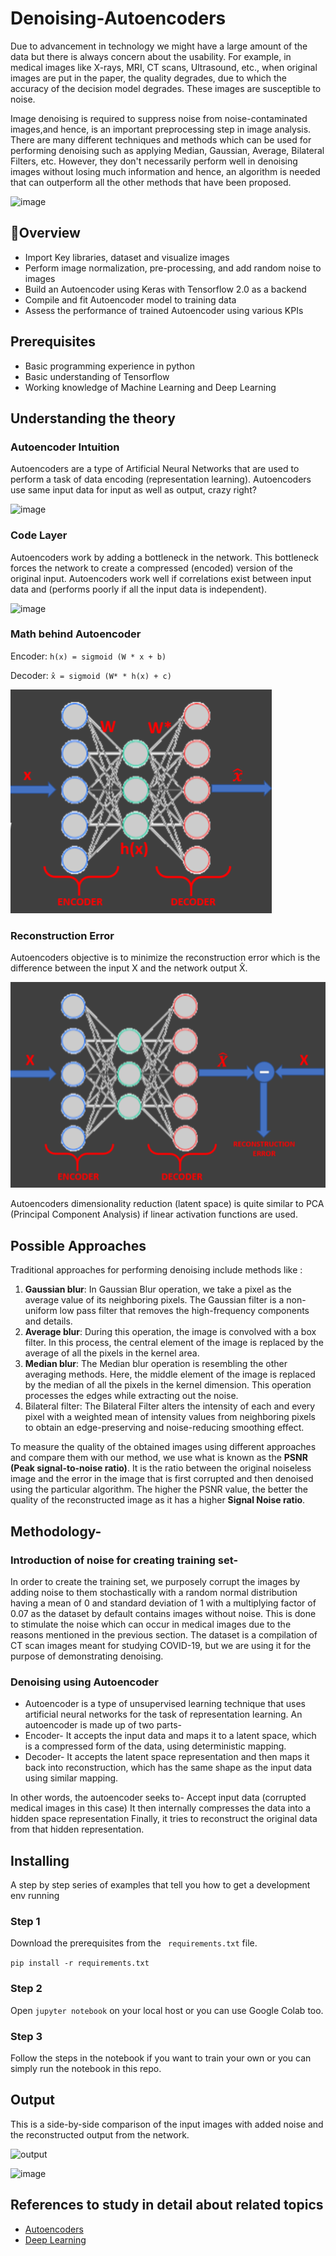 # Denoising-Autoencoders

Due to advancement in technology we might have a large amount of the data but there is always concern about the usability. For example, in medical images like X-rays, MRI, CT scans, Ultrasound, etc., when original images are put in the paper, the quality degrades, due to which the accuracy of the decision model degrades. These images are susceptible to noise.

Image denoising is required to suppress noise from noise-contaminated images,and hence, is an important preprocessing step in image analysis. There are many different techniques and methods which can be used for performing denoising such as applying Median, Gaussian, Average, Bilateral Filters, etc. However, they don't necessarily perform well in denoising images without losing much information and hence, an algorithm is needed that can outperform all the other methods that have been proposed.

 ![image](https://user-images.githubusercontent.com/68664921/148658793-b59db98d-ec9b-4535-9b57-341600302a3f.png)
 
 ## 💎Overview
- Import Key libraries, dataset and visualize images
- Perform image normalization, pre-processing, and add random noise to images
- Build an Autoencoder using Keras with Tensorflow 2.0 as a backend
- Compile and fit Autoencoder model to training data 
- Assess the performance of trained Autoencoder using various KPIs 

## Prerequisites
- Basic programming experience in python
- Basic understanding of Tensorflow
- Working knowledge of Machine Learning and Deep Learning

## Understanding the theory 

### Autoencoder Intuition
Autoencoders are a type of Artificial Neural Networks that are used to perform a task of data encoding (representation learning).
Autoencoders use same input data for input as well as output, crazy right?

![image](https://user-images.githubusercontent.com/68664921/148659340-ad7b260d-e8ca-4ed1-b972-3e7a30920278.png)


### Code Layer
Autoencoders work by adding a bottleneck in the network. 
This bottleneck forces the network to create a compressed (encoded) version of the original input.
Autoencoders work well if correlations exist between input data and (performs poorly if all the input data is independent).


![image](https://user-images.githubusercontent.com/68664921/148659354-d7018490-b242-47d6-a69d-5a02127dafa2.png)

### Math behind Autoencoder
Encoder: ``` h(x) = sigmoid (W * x + b) ```

Decoder: ``` x̂ = sigmoid (W* * h(x) + c) ```

![math](/Images/AutoencoderDenoising3.png)

### Reconstruction Error
Autoencoders objective is to minimize the reconstruction error which is the difference between the input X and the network output X̂. 

![reconstruction](/Images/AutoencoderDenoising4.png)



Autoencoders dimensionality reduction (latent space) is quite similar to PCA (Principal Component Analysis) if linear activation functions are used.


 ## Possible Approaches

Traditional approaches for performing denoising include methods like :

1. **Gaussian blur**: In Gaussian Blur operation, we take a pixel as the average value of its neighboring pixels. The Gaussian filter is a non-uniform low pass filter that removes the high-frequency components and details.
2. **Average blur**: During this operation, the image is convolved with a box filter. In this process, the central element of the image is replaced by the average of all the pixels in the kernel area.
3. **Median blur**: The Median blur operation is resembling the other averaging methods. Here, the middle element of the image is replaced by the median of all the pixels in the kernel dimension. This operation processes the edges while extracting out the noise.
4. Bilateral filter: The Bilateral Filter alters the intensity of each and every pixel with a weighted mean of intensity values from neighboring pixels to obtain an edge-preserving and noise-reducing smoothing effect.

To measure the quality of the obtained images using different approaches and compare them with our method, we use what is known as the **PSNR (Peak signal-to-noise ratio)**. It is the ratio between the original noiseless image and the error in the image that is first corrupted and then denoised using the particular algorithm. The higher the PSNR value, the better the quality of the reconstructed image as it has a higher **Signal Noise ratio**. 

## Methodology-

### Introduction of noise for creating training set-
In order to create the training set, we purposely corrupt the images by adding noise to them stochastically with a random normal distribution having a mean of 0 and standard deviation of 1 with a multiplying factor of 0.07 as the dataset by default contains images without noise. This is done to stimulate the noise which can occur in medical images due to the reasons mentioned in the previous section. The dataset is a compilation of CT scan images meant for studying COVID-19, but we are using it for the purpose of demonstrating denoising.

### Denoising using Autoencoder

- Autoencoder is a type of unsupervised learning technique that uses artificial neural networks for the task of representation learning. An autoencoder is made up of two parts-
- Encoder- It accepts the input data and maps it to a latent space, which is a compressed form of the data, using deterministic mapping. 
- Decoder- It accepts the latent space representation and then maps it back into reconstruction, which has the same shape as the input data using similar mapping.

In other words, the autoencoder seeks to-
Accept input data (corrupted medical images in this case)
It then internally compresses the data into a hidden space representation
Finally, it tries to reconstruct the original data from that hidden representation.

## Installing

A step by step series of examples that tell you how to get a development env running

### Step 1
Download the prerequisites from the ``` requirements.txt``` file.

``` pip install -r requirements.txt ```

### Step 2
Open ``` jupyter notebook ``` on your local host or you can use Google Colab too.

### Step 3
Follow the steps in the notebook if you want to train your own or you can simply run the notebook in this repo.

## Output

This is a side-by-side comparison of the input images with added noise and the reconstructed output from the network.

![output](/Images/AutoencoderDenoising5.png)

![image](https://user-images.githubusercontent.com/68664921/148659746-c7887ab3-843b-4f70-ac7d-f413fc1a503b.png)


## References to study in detail about related topics
* [Autoencoders](https://towardsdatascience.com/applied-deep-learning-part-3-autoencoders-1c083af4d798)
* [Deep Learning](https://www.datacamp.com/community/tutorials/deep-learning-python)
                       
